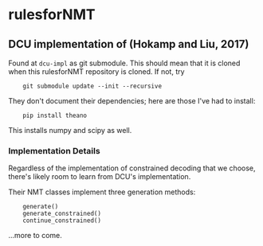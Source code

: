 # rulesforNMT

## DCU implementation of (Hokamp and Liu, 2017)
Found at `dcu-impl` as git submodule. 
This should mean that it is cloned when this rulesforNMT repository is cloned. 
If not, try 

        git submodule update --init --recursive

They don't document their dependencies; here are those I've had to install:

        pip install theano
        
This installs numpy and scipy as well. 

### Implementation Details
Regardless of the implementation of constrained decoding that we choose, 
there's likely room to learn from DCU's implementation.

Their NMT classes implement three generation methods:

        generate()
        generate_constrained()
        continue_constrained()
        
...more to come.
